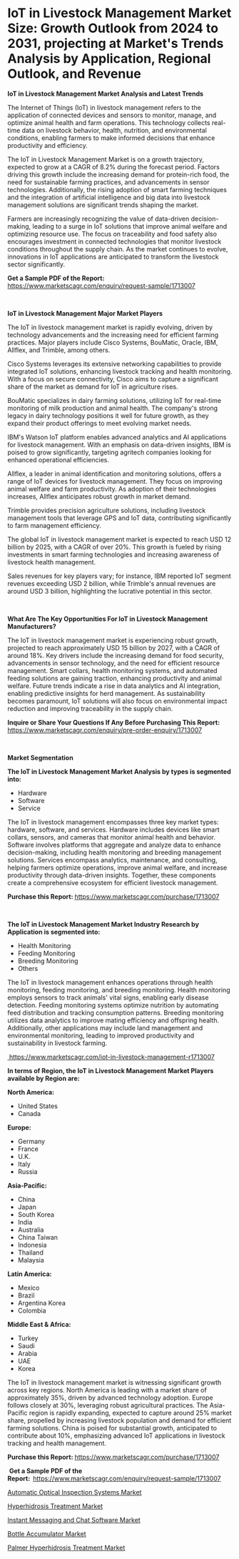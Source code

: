 <p><h1>IoT in Livestock Management Market Size: Growth Outlook from 2024 to 2031, projecting at Market's Trends Analysis by Application, Regional Outlook, and Revenue</h1></p><p><strong>IoT in Livestock Management Market Analysis and Latest Trends</strong></p>
<p><p>The Internet of Things (IoT) in livestock management refers to the application of connected devices and sensors to monitor, manage, and optimize animal health and farm operations. This technology collects real-time data on livestock behavior, health, nutrition, and environmental conditions, enabling farmers to make informed decisions that enhance productivity and efficiency. </p><p>The IoT in Livestock Management Market is on a growth trajectory, expected to grow at a CAGR of 8.2% during the forecast period. Factors driving this growth include the increasing demand for protein-rich food, the need for sustainable farming practices, and advancements in sensor technologies. Additionally, the rising adoption of smart farming techniques and the integration of artificial intelligence and big data into livestock management solutions are significant trends shaping the market.</p><p>Farmers are increasingly recognizing the value of data-driven decision-making, leading to a surge in IoT solutions that improve animal welfare and optimizing resource use. The focus on traceability and food safety also encourages investment in connected technologies that monitor livestock conditions throughout the supply chain. As the market continues to evolve, innovations in IoT applications are anticipated to transform the livestock sector significantly.</p></p>
<p><strong>Get a Sample PDF of the Report:&nbsp;</strong> <a href="https://www.marketscagr.com/enquiry/request-sample/1713007?utm_campaign=1529&utm_medium=2&utm_source=Github&utm_content=ia&utm_term=22102024&utm_id=iot-in-livestock-management">https://www.marketscagr.com/enquiry/request-sample/1713007</a></p>
<p>&nbsp;</p>
<p><strong>IoT in Livestock Management Major Market Players</strong></p>
<p><p>The IoT in livestock management market is rapidly evolving, driven by technology advancements and the increasing need for efficient farming practices. Major players include Cisco Systems, BouMatic, Oracle, IBM, Allflex, and Trimble, among others. </p><p>Cisco Systems leverages its extensive networking capabilities to provide integrated IoT solutions, enhancing livestock tracking and health monitoring. With a focus on secure connectivity, Cisco aims to capture a significant share of the market as demand for IoT in agriculture rises. </p><p>BouMatic specializes in dairy farming solutions, utilizing IoT for real-time monitoring of milk production and animal health. The company's strong legacy in dairy technology positions it well for future growth, as they expand their product offerings to meet evolving market needs.</p><p>IBM's Watson IoT platform enables advanced analytics and AI applications for livestock management. With an emphasis on data-driven insights, IBM is poised to grow significantly, targeting agritech companies looking for enhanced operational efficiencies.</p><p>Allflex, a leader in animal identification and monitoring solutions, offers a range of IoT devices for livestock management. They focus on improving animal welfare and farm productivity. As adoption of their technologies increases, Allflex anticipates robust growth in market demand.</p><p>Trimble provides precision agriculture solutions, including livestock management tools that leverage GPS and IoT data, contributing significantly to farm management efficiency.</p><p>The global IoT in livestock management market is expected to reach USD 12 billion by 2025, with a CAGR of over 20%. This growth is fueled by rising investments in smart farming technologies and increasing awareness of livestock health management.</p><p>Sales revenues for key players vary; for instance, IBM reported IoT segment revenues exceeding USD 2 billion, while Trimble's annual revenues are around USD 3 billion, highlighting the lucrative potential in this sector.</p></p>
<p>&nbsp;</p>
<p><strong>What Are The Key Opportunities For IoT in Livestock Management Manufacturers?</strong></p>
<p><p>The IoT in livestock management market is experiencing robust growth, projected to reach approximately USD 15 billion by 2027, with a CAGR of around 18%. Key drivers include the increasing demand for food security, advancements in sensor technology, and the need for efficient resource management. Smart collars, health monitoring systems, and automated feeding solutions are gaining traction, enhancing productivity and animal welfare. Future trends indicate a rise in data analytics and AI integration, enabling predictive insights for herd management. As sustainability becomes paramount, IoT solutions will also focus on environmental impact reduction and improving traceability in the supply chain.</p></p>
<p><strong>Inquire or Share Your Questions If Any Before Purchasing This Report:</strong> <a href="https://www.marketscagr.com/enquiry/pre-order-enquiry/1713007?utm_campaign=1529&utm_medium=2&utm_source=Github&utm_content=ia&utm_term=22102024&utm_id=iot-in-livestock-management">https://www.marketscagr.com/enquiry/pre-order-enquiry/1713007</a></p>
<p>&nbsp;</p>
<p><strong>Market Segmentation</strong></p>
<p><strong>The IoT in Livestock Management Market Analysis by types is segmented into:</strong></p>
<p><ul><li>Hardware</li><li>Software</li><li>Service</li></ul></p>
<p><p>The IoT in livestock management encompasses three key market types: hardware, software, and services. Hardware includes devices like smart collars, sensors, and cameras that monitor animal health and behavior. Software involves platforms that aggregate and analyze data to enhance decision-making, including health monitoring and breeding management solutions. Services encompass analytics, maintenance, and consulting, helping farmers optimize operations, improve animal welfare, and increase productivity through data-driven insights. Together, these components create a comprehensive ecosystem for efficient livestock management.</p></p>
<p><strong>Purchase this Report:&nbsp;</strong><a href="https://www.marketscagr.com/purchase/1713007?utm_campaign=1529&utm_medium=2&utm_source=Github&utm_content=ia&utm_term=22102024&utm_id=iot-in-livestock-management">https://www.marketscagr.com/purchase/1713007</a></p>
<p>&nbsp;</p>
<p><strong>The IoT in Livestock Management Market Industry Research by Application is segmented into:</strong></p>
<p><ul><li>Health Monitoring</li><li>Feeding Monitoring</li><li>Breeding Monitoring</li><li>Others</li></ul></p>
<p><p>The IoT in livestock management enhances operations through health monitoring, feeding monitoring, and breeding monitoring. Health monitoring employs sensors to track animals' vital signs, enabling early disease detection. Feeding monitoring systems optimize nutrition by automating feed distribution and tracking consumption patterns. Breeding monitoring utilizes data analytics to improve mating efficiency and offspring health. Additionally, other applications may include land management and environmental monitoring, leading to improved productivity and sustainability in livestock farming.</p></p>
<p><a href="https://www.marketscagr.com/iot-in-livestock-management-r1713007?utm_campaign=1529&utm_medium=2&utm_source=Github&utm_content=ia&utm_term=22102024&utm_id=iot-in-livestock-management">&nbsp;https://www.marketscagr.com/iot-in-livestock-management-r1713007</a></p>
<p><strong>In terms of Region, the IoT in Livestock Management Market Players available by Region are:</strong></p>
<p>
    <p> <strong> North America: </strong>
        <ul>
            <li>United States</li>
            <li>Canada</li>
        </ul>
        </p> 
    <p> <strong> Europe: </strong>
        <ul>
            <li>Germany</li>
            <li>France</li>
            <li>U.K.</li>
            <li>Italy</li>
            <li>Russia</li>
        </ul>
        </p> 
    <p> <strong> Asia-Pacific: </strong>
        <ul>
            <li>China</li>
            <li>Japan</li>
            <li>South Korea</li>
            <li>India</li>
            <li>Australia</li>
            <li>China Taiwan</li>
            <li>Indonesia</li>
            <li>Thailand</li>
            <li>Malaysia</li>
        </ul>
        </p> 
    <p> <strong> Latin America: </strong>
        <ul>
            <li>Mexico</li>
            <li>Brazil</li>
            <li>Argentina Korea</li>
            <li>Colombia</li>
        </ul>
        </p> 
    <p> <strong> Middle East & Africa: </strong>
        <ul>
            <li>Turkey</li>
            <li>Saudi</li>
            <li>Arabia</li>
            <li>UAE</li>
            <li>Korea</li>
        </ul>
    </p>
    </p>
<p><p>The IoT in livestock management market is witnessing significant growth across key regions. North America is leading with a market share of approximately 35%, driven by advanced technology adoption. Europe follows closely at 30%, leveraging robust agricultural practices. The Asia-Pacific region is rapidly expanding, expected to capture around 25% market share, propelled by increasing livestock population and demand for efficient farming solutions. China is poised for substantial growth, anticipated to contribute about 10%, emphasizing advanced IoT applications in livestock tracking and health management.</p></p>
<p><strong>Purchase this Report: </strong><a href="https://www.marketscagr.com/purchase/1713007?utm_campaign=1529&utm_medium=2&utm_source=Github&utm_content=ia&utm_term=22102024&utm_id=iot-in-livestock-management">https://www.marketscagr.com/purchase/1713007</a></p>
<p>&nbsp;<strong>Get a Sample PDF of the Report:&nbsp;&nbsp;</strong><a href="https://www.marketscagr.com/enquiry/request-sample/1713007?utm_campaign=1529&utm_medium=2&utm_source=Github&utm_content=ia&utm_term=22102024&utm_id=iot-in-livestock-management">https://www.marketscagr.com/enquiry/request-sample/1713007</a></p>
<p><strong></strong></p>
<p><p><a href="https://issuu.com/reportprime-2/docs/automatic-optical-inspection-system_b4d34e2d9a0736?utm_campaign=1529&utm_medium=2&utm_source=Github&utm_content=ia&utm_term=22102024&utm_id=iot-in-livestock-management">Automatic Optical Inspection Systems Market</a></p><p><a href="https://www.linkedin.com/pulse/hyperhidrosis-treatment-mosaic-piecing-together-global-market-tdjde?utm_campaign=1529&utm_medium=2&utm_source=Github&utm_content=ia&utm_term=22102024&utm_id=iot-in-livestock-management">Hyperhidrosis Treatment Market</a></p><p><a href="https://www.linkedin.com/pulse/booming-instant-messaging-chat-software-market-sector-analysis-bfkff?utm_campaign=1529&utm_medium=2&utm_source=Github&utm_content=ia&utm_term=22102024&utm_id=iot-in-livestock-management">Instant Messaging and Chat Software Market</a></p><p><a href="https://issuu.com/reportprime-2/docs/bottle-accumulator-market-size-2030_3fb6efa19233b9?utm_campaign=1529&utm_medium=2&utm_source=Github&utm_content=ia&utm_term=22102024&utm_id=iot-in-livestock-management">Bottle Accumulator Market</a></p><p><a href="https://www.linkedin.com/pulse/palmer-hyperhidrosis-treatment-market-trends-strategic-insights-pjibe?utm_campaign=1529&utm_medium=2&utm_source=Github&utm_content=ia&utm_term=22102024&utm_id=iot-in-livestock-management">Palmer Hyperhidrosis Treatment Market</a></p></p>